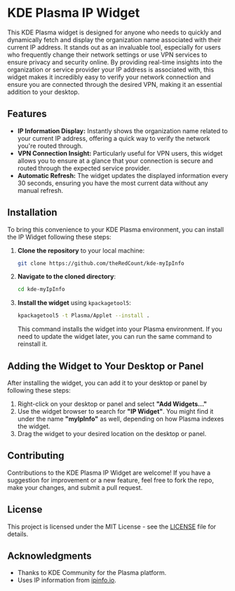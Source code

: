 # KDE Plasma IP Widget

This KDE Plasma widget is designed for anyone who needs to quickly and dynamically fetch and display the organization name associated with their current IP address. It stands out as an invaluable tool, especially for users who frequently change their network settings or use VPN services to ensure privacy and security online. By providing real-time insights into the organization or service provider your IP address is associated with, this widget makes it incredibly easy to verify your network connection and ensure you are connected through the desired VPN, making it an essential addition to your desktop.

## Features

- **IP Information Display:** Instantly shows the organization name related to your current IP address, offering a quick way to verify the network you're routed through.
- **VPN Connection Insight:** Particularly useful for VPN users, this widget allows you to ensure at a glance that your connection is secure and routed through the expected service provider.
- **Automatic Refresh:** The widget updates the displayed information every 30 seconds, ensuring you have the most current data without any manual refresh.

## Installation

To bring this convenience to your KDE Plasma environment, you can install the IP Widget following these steps:

1. **Clone the repository** to your local machine:
    ```bash
    git clone https://github.com/theRedCount/kde-myIpInfo
    ```

2. **Navigate to the cloned directory**:
    ```bash
    cd kde-myIpInfo
    ```

3. **Install the widget** using `kpackagetool5`:
    ```bash
    kpackagetool5 -t Plasma/Applet --install .
    ```

    This command installs the widget into your Plasma environment. If you need to update the widget later, you can run the same command to reinstall it.

## Adding the Widget to Your Desktop or Panel

After installing the widget, you can add it to your desktop or panel by following these steps:

1. Right-click on your desktop or panel and select **"Add Widgets..."**
2. Use the widget browser to search for **"IP Widget"**. You might find it under the name **"myIpInfo"** as well, depending on how Plasma indexes the widget.
3. Drag the widget to your desired location on the desktop or panel.

## Contributing

Contributions to the KDE Plasma IP Widget are welcome! If you have a suggestion for improvement or a new feature, feel free to fork the repo, make your changes, and submit a pull request.

## License

This project is licensed under the MIT License - see the [LICENSE](LICENSE) file for details.

## Acknowledgments

- Thanks to KDE Community for the Plasma platform.
- Uses IP information from [ipinfo.io](https://ipinfo.io).

